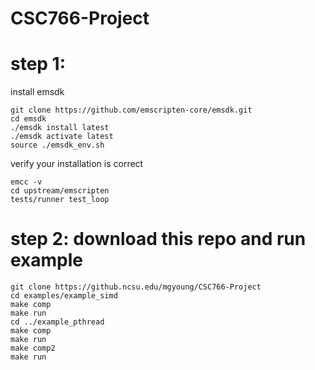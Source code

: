# CSC766-Project

# step 1: 

install emsdk

```
git clone https://github.com/emscripten-core/emsdk.git
cd emsdk
./emsdk install latest
./emsdk activate latest
source ./emsdk_env.sh
```

verify your installation is correct
```
emcc -v
cd upstream/emscripten
tests/runner test_loop
```

# step 2: download this repo and run example

```
git clone https://github.ncsu.edu/mgyoung/CSC766-Project
cd examples/example_simd
make comp
make run
cd ../example_pthread
make comp
make run
make comp2
make run
```

